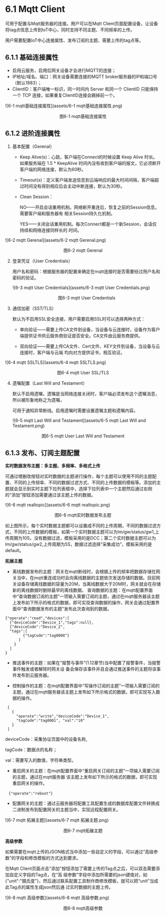 # 6.1 Mqtt Client

可用于配置与Mqtt服务器的连接。用户可以在Mqtt Client页面配置设备，让设备将tag点信息上传到IoT中心，同时支持不同主题、不同频率的上传。 

用户需要配置IoT中心连接属性、发布订阅的主题、需要上传的tag点等。 

## 6.1.1 基础连接属性

- 启用云服务，启用后网关设备才会进行MQTT的连接； 
- IP地址/域名、端口：网关设备需要连接的MQTT broker服务器的IP和端口号（默认1883）； 
- ClientID：客户端唯一标识，同一时间内 Server 和同一个 ClientID 只能保持一个 TCP 连接，如果重复ClientID连接会踢掉前一个。 

![6-1 mqtt基础连接属性](assets/6-1 mqtt基础连接属性.png)

<center>图6-1 mqtt基础连接属性</center>



## 6.1.2 进阶连接属性

1. 基本配置（Gerenal） 

   - Keep Alive(s)：心跳，客户端在Connect的时候设置 Keep Alive 时长。如果服务端在 1.5 * KeepAlive 时间内没有收到客户端的报文，它必须断开客户端的网络连接，默认为60秒。 

   - Timeout(s)：定义客户端发送信息到云端响应的最大时间间隔，客户端超过时间没有得到相应后会主动中断连接，默认为30秒。 

   - Clean Session： 

     NO——开启会话重用机制。网络断开重连后，恢复之前的Session信息。需要客户端和服务器有 相关Session持久化机制。 

     YES——关闭会话重用机制。每次Connect都是一个新Session，会话仅持续和网络连接同样长的 时间。  

![6-2 mqtt Gerenal](assets/6-2 mqtt Gerenal.png)

<center>图6-2 mqtt Gerenal </center>

2. 登录凭证（User Credentials）

   用户名和密码：根据服务器的配置来确定在mqtt连接时是否需要经过用户名和密码的验证。

   ![6-3 mqtt User Credentials](assets/6-3 mqtt User Credentials.png)

   <center>图6-3 mqtt User Credentials </center>

3. 通信加密（SST/TLS）

   默认为不启用SSL安全连接，用户需要启用SSL时可以选择两种方式： 

   - 单向验证——需要上传CA文件到设备，当设备与云连接时，设备作为客户端提供证书供云服务商验证是否安全。CA文件由云服务商提供。 

   - 双向验证——需要上传CA文件、Cert文件、KEY文件到设备，当设备与云连接时，客户端与云端 均向对方提供证书，相互验证。 

![6-4 mqtt SSLTLS](assets/6-4 mqtt SSLTLS.png)

<center>图6-4 mqtt User SSL/TLS </center>

4. 遗嘱配置（Last Will and Testament）

   默认不启用遗嘱，遗嘱是当网络连接关闭时，客户端必须发布这个遗嘱消息，所以被形象地称之为遗嘱， 

   可用于通知异常断线。启用遗嘱时需要设置遗嘱主题和遗嘱内容。

   ![6-5 mqtt Last Will and Testament](assets/6-5 mqtt Last Will and Testament.png)

<center>图6-5 mqtt User Last Will and Testament </center>



## 6.1.3 发布、订阅主题配置

**实时数据发布主题：多主题、多频率、多格式上传** 

可通过增删改按钮对实时数据的主题进行操作，每个主题可以使用不同的主题配置、不同的上传频率、不同的数据过滤方式、不同的上传数据的模板等。添加的主题就会显示到实时主题下拉列表框中，选择下拉列表中一个主题然后通过右侧的“添加”按钮添加需要通过该主题上传的数据。

![6-6 mqtt realtopic](assets/6-6 mqtt realtopic.png)

<center>图6-6 mqtt实时数据发布主题 </center>

如上图所示，每个实时数据主题都可以设置成不同的上传周期，不同的数据过滤方式，不同的上传数据的模板，如第一个实时数据主题可以为lm/gw/status/gw1,上传周期为10S，没有数据过滤，模板采用的是DCC；第二个实时数据主题可以为lm/gw/status/gw2,上传周期为5S，数据过滤选择“采集成功”，模板采用的是default。

**拓展主题**

- 离线数据发布的主题：网关在mqtt断线时，会根据上传的频率把数据存储在网关当中，在mqtt重连成功时会向离线数据的主题依次发送存储的数据。目前网关设备存储离线数据的容量为20M，当离线数据大于20M时，网关就会在存储新的离线数据时删除最早的离线数据。 查询数据的主题：在mqtt配置界面中“查询数据订阅的主题”一项输入需要订阅的主题，通过在mqtt服务器该主题上发布如下所示的格式的数据，即可实现查询数据的操作，网关会通过配置界面中“查询数据发布的主题”发布此次查询到的数据。 

  

```
{"operate":"read","devices":[
  {"deviceCode":"Device_1","tags":null}, 
  {"deviceCode":"Device_2",
  "tags":[
        {"tagCode":"tag0008"}
      ]
    }
  ]
} 
```



- 推送事件的主题：如果在“报警与事件”(1.12章节)当中配置了报警事件，当报警事件触发或者解除时网关设 备会保存该事件并且会通过推送事件的主题将该事件发布到云服务器。 

- 控制操作的主题：在mqtt配置界面中“写操作订阅的主题”一项输入需要订阅的主题，通过在mqtt服务器该主题上发布如下所示格式的数据，即可实现写入数据的操作。 

 

```
 [
   {
     "operate":"write","deviceCode":"Device_1",
     "tagCode":"tag0001", "val":"10"
   }
 ] 

```


  deviceCode：采集协议页面中的设备名称, 

  tagCode：数据点的名称； 

  val：需要写入的数值，字符串类型。 

- 重启网关的主题：在mqtt配置界面中“重启网关订阅的主题”一项输入需要订阅的主题，通过在mqtt服务器 该主题上发布如下所示的格式的数据，即可实现重启网关的操作。 

​      ` {"operate":"reboot"}`

- 配置网关的主题：通过云服务器将配置工具配置生成的数据库配置文件转换成二进制发布到配置网关的主题当中，实现远程配置网关。 

![6-7 mqtt 拓展主题](assets/6-7 mqtt 拓展主题.png)

<center>图6-7 mqtt拓展主题 </center>

**高级参数** 

如果需要在mqtt上传的JSON格式当中添加一些自定义的字段，可以通过“高级参数”的字段和修改模板的方式达到要求。 

在Mqtt Client页面点击“添加”按钮添加了需要上传的Tag点之后，可以双击需要添加自定义字段的Tag点，在“高 级参数”字段中添加所需要的json键值对，如{"unit":"摄氏度"}，然后通过联系配置工具制作商修改模板，就可以把“unit”当成此Tag点的属性生成json然后通 过实时数据的主题上传。 

![6-8 mqtt 高级参数](assets/6-8 mqtt 高级参数.png)

<center>图6-8 mqtt高级参数 </center>

